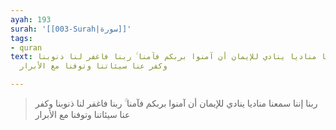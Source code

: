 ```yaml
---
ayah: 193
surah: '[[003-Surah|سورة]]'
tags:
- quran
text: ربنا إننا سمعنا مناديا ينادي للإيمان أن آمنوا بربكم فآمنا ۚ ربنا فاغفر لنا ذنوبنا
  وكفر عنا سيئاتنا وتوفنا مع الأبرار

---
```

> ربنا إننا سمعنا مناديا ينادي للإيمان أن آمنوا بربكم فآمنا ۚ ربنا فاغفر لنا ذنوبنا وكفر عنا سيئاتنا وتوفنا مع الأبرار
